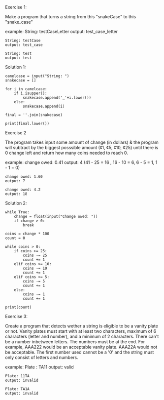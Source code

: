 Exercise 1:

Make a program that turns a string from this "snakeCase" to this "snake_case"

example:
    String: testCaseLetter
    output: test_case_letter
        
    String: testCase
    output: test_case
    
    String: test
    output: test
    
Solution 1:

    camelcase = input("String: ")
    snakecase = []
    
    for i in camelcase:
        if i.isupper():
            snakecase.append('_'+i.lower())
        else:
            snakecase.append(i)
    
    final = ''.join(snakecase)
    
    print(final.lower())


Exercise 2

The program takes input some amount of change (in dollars) & the program will subtract by the biggest posssible amount (¢1, ¢5, ¢10, ¢25) until there is 0 change left and return how many coins needed to reach 0.

example:
    change owed: 0.41
    output: 4
        (41 - 25 = 16 , 16 - 10 = 6, 6 - 5 = 1, 1 - 1 = 0)
        
    change owed: 1.60
    output: 7
        
    change owed: 4.2
    output: 18

Solution 2:

    while True:
        change = float(input("Change owed: "))
        if change > 0:
            break
    
    coins = change * 100
    count = 0
    
    while coins > 0:
        if coins >= 25:
            coins -= 25
            count += 1
        elif coins >= 10:
            coins -= 10
            count += 1
        elif coins >= 5:
            coins -= 5
            count += 1
        else:
            coins -= 1
            count += 1
    
    print(count)


Exercise 3:

Create a program that detects wether a string is eligible to be a vanity plate or not. 
Vanity plates must start with at least two characters, maximum of 6 characters (letter and number), and a minimum of 2 characters. There can't be a number inbetween letters. The numbers must be at the end. For example, AAA222 would be an acceptable vanity plate. AAA22A would not be acceptable. The first number used cannot be a '0' and the string must only consist of letters and numbers.

example:
    Plate : TA11
    output: valid
        
    Plate: 11TA
    output: invalid
    
    Plate: TA1A
    output: invalid
        
        
        
        
        
        
        
